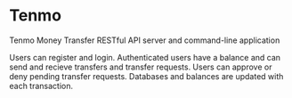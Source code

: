 # Tenmo
Tenmo Money Transfer RESTful API server and command-line application

Users can register and login. Authenticated users have a balance and can send and recieve transfers and transfer requests. Users can approve or deny pending transfer requests. 
Databases and balances are updated with each transaction.



